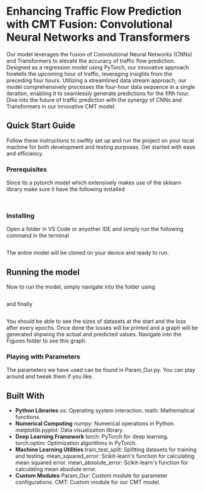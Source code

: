 # Enhancing Traffic Flow Prediction with CMT Fusion: Convolutional Neural Networks and Transformers

Our model leverages the fusion of Convolutional Neural Networks (CNNs) and Transformers to elevate the accuracy of traffic flow prediction. Designed as a regression model using PyTorch, our innovative approach foretells the upcoming hour of traffic, leveraging insights from the preceding four hours. Utilizing a streamlined data stream approach, our model comprehensively processes the four-hour data sequence in a single iteration, enabling it to seamlessly generate predictions for the fifth hour. Dive into the future of traffic prediction with the synergy of CNNs and Transformers in our innovative CMT model.

## Quick Start Guide

Follow these instructions to swiftly set up and run the project on your local machine for both development and testing purposes. Get started with ease and efficiency.

### Prerequisites

Since its a pytorch model which extensively makes use of the sklearn library make sure ti have the following installed
```pip install pytorch
```
```pip install sklearn
```

### Installing

Open a folder in VS Code or anyother IDE and simply run the following command in the terminal 
``` git clone https://github.com/Mustafa-Ashfaq81/Traffic_Prediction_CMT_NYCTaxi.git
```
The entire model will be cloned on your device and ready to run.

## Running the model

Now to run the model, simply navigate into the folder using
``` cd Traffic_Prediction_CMT_NYCTaxi
```
and finally
``` python3 runthis.py
```
You should be able to see the sizes of datasets at the start and the loss after every epochs. Once done the losses will be printed and a graph will be generated shpwing the actual and predicted values. Navigate into the Figures folder to see this graph.

### Playing with Parameters

The parameters we have used can be found in Param_Our.py. You can play around and tweak them if you like.

## Built With
- **Python Libraries**
os: Operating system interaction.
math: Mathematical functions.
- **Numerical Computing**
numpy: Numerical operations in Python.
matplotlib.pyplot: Data visualization library.
- **Deep Learning Framework**
torch: PyTorch for deep learning.
torch.optim: Optimization algorithms in PyTorch.
- **Machine Learning Utilities**
train_test_split: Splitting datasets for training and testing.
mean_squared_error: Scikit-learn's function for calculating mean squared error.
mean_absolute_error: Scikit-learn's function for calculating mean absolute error.
- **Custom Modules**
Param_Our: Custom module for parameter configurations.
CMT: Custom module for our CMT model.



